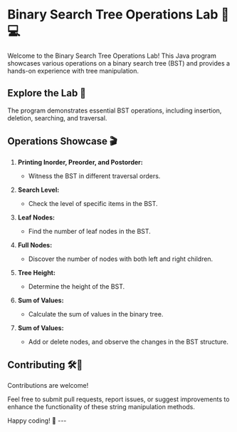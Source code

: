# Binary Search Tree Operations Lab 🌳💻

Welcome to the Binary Search Tree Operations Lab! This Java program showcases various operations on a binary search tree (BST) and provides a hands-on experience with tree manipulation.

## Explore the Lab 👀 
The program demonstrates essential BST operations, including insertion, deletion, searching, and traversal.

## Operations Showcase 🎬
1. **Printing Inorder, Preorder, and Postorder:**
   - Witness the BST in different traversal orders.

2. **Search Level:**
   - Check the level of specific items in the BST.

3. **Leaf Nodes:**
   - Find the number of leaf nodes in the BST.
     
4. **Full Nodes:**
   - Discover the number of nodes with both left and right children.

5. **Tree Height:**
   - Determine the height of the BST.

6. **Sum of Values:**
   - Calculate the sum of values in the binary tree.

7. **Sum of Values:**
   - Add or delete nodes, and observe the changes in the BST structure.

## Contributing 🛠️🚀
Contributions are welcome!

Feel free to submit pull requests, report issues, or suggest improvements to enhance the functionality of these string manipulation methods.

Happy coding! 🌟 ---

